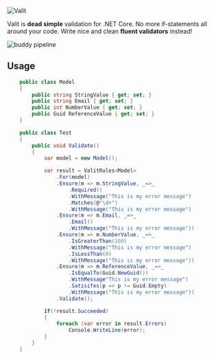 ![Valit](https://user-images.githubusercontent.com/7096476/30515930-b9b1fec6-9b31-11e7-8569-f0b235645cb2.png)

Valit is **dead simple** validation for .NET Core. No more if-statements all around your code. Write nice and clean **fluent validators** instead! 

![buddy pipeline](https://app.buddy.works/dbarwikowski/valit/pipelines/pipeline/59491/badge.svg?token=953e81953165d3197c4cddb689ba703aa25d1ad60c18fc12aa68a0c0238eb28c "buddy pipeline")

## Usage

```cs
    public class Model
    {
        public string StringValue { get; set; }
        public string Email { get; set; }
        public int NumberValue { get; set; }
        public Guid ReferenceValue { get; set; }
    }

    public class Test
    {
        public void Validate()
        {
            var model = new Model();

            var result = ValitRules<Model>
                .For(model)
                .Ensure(m => m.StringValue, _=>_
                    .Required()
                    .WithMessage("This is my error message")
                    .Matches(@"\d+")
                    .WithMessage("This is my error message")
                .Ensure(m => m.Email, _=>_
                    .Email()
                    .WithMessage("This is my error message"))
                .Ensure(m => m.NumberValue, _=>_
                    .IsGreaterThan(100)
                    .WithMessage("This is my error message")
                    .IsLessThan(0)
                    .WithMessage("This is my error message"))
                .Ensure(m => m.ReferenceValue, _=>_
                    .IsEqualTo(Guid.NewGuid())
                    .WithMessage"This is my error message")
                    .Satisifes(p => p != Guid.Empty)
                    .WithMessage("This is my error message"))
                .Validate();

            if(!result.Succeeded)
            {
                foreach (var error in result.Errors)
                    Console.WriteLine(error);
            }
        }
    }
```